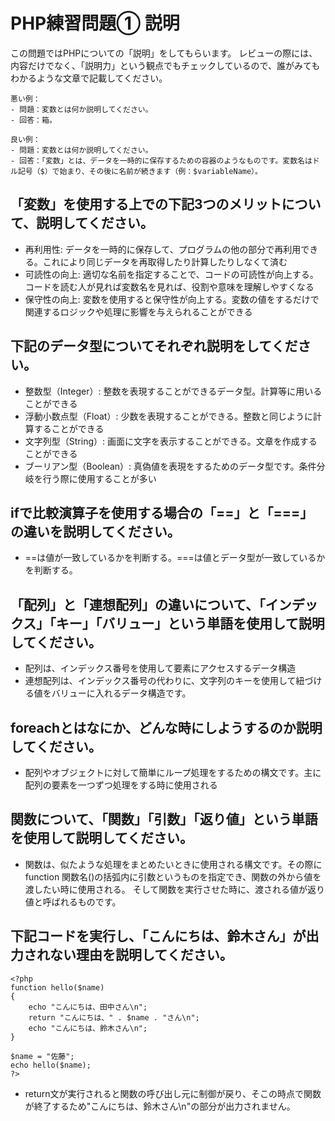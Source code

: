 # PHP練習問題① 説明
この問題ではPHPについての「説明」をしてもらいます。
レビューの際には、内容だけでなく、「説明力」という観点でもチェックしているので、誰がみてもわかるような文章で記載してください。

```
悪い例：
- 問題：変数とは何か説明してください。
- 回答：箱。

良い例：
- 問題：変数とは何か説明してください。
- 回答：「変数」とは、データを一時的に保存するための容器のようなものです。変数名はドル記号（$）で始まり、その後に名前が続きます（例：$variableName）。
```

## 「変数」を使用する上での下記3つのメリットについて、説明してください。
- 再利用性: データを一時的に保存して、プログラムの他の部分で再利用できる。これにより同じデータを再取得したり計算したりしなくて済む
- 可読性の向上: 適切な名前を指定することで、コードの可読性が向上する。コードを読む人が見れば変数名を見れば、役割や意味を理解しやすくなる
- 保守性の向上: 変数を使用すると保守性が向上する。変数の値をするだけで関連するロジックや処理に影響を与えられることができる

## 下記のデータ型についてそれぞれ説明をしてください。
- 整数型（Integer）: 整数を表現することができるデータ型。計算等に用いることができる
- 浮動小数点型（Float）: 少数を表現することができる。整数と同じように計算することができる
- 文字列型（String）: 画面に文字を表示することができる。文章を作成することができる
- ブーリアン型（Boolean）: 真偽値を表現をするためのデータ型です。条件分岐を行う際に使用することが多い

## ifで比較演算子を使用する場合の「==」と「===」の違いを説明してください。
- ==は値が一致しているかを判断する。===は値とデータ型が一致しているかを判断する。

## 「配列」と「連想配列」の違いについて、「インデックス」「キー」「バリュー」という単語を使用して説明してください。
- 配列は、インデックス番号を使用して要素にアクセスするデータ構造
- 連想配列は、インデックス番号の代わりに、文字列のキーを使用して紐づける値をバリューに入れるデータ構造です。

## foreachとはなにか、どんな時にしようするのか説明してください。
- 配列やオブジェクトに対して簡単にループ処理をするための構文です。主に配列の要素を一つずつ処理をする時に使用される

## 関数について、「関数」「引数」「返り値」という単語を使用して説明してください。
- 関数は、似たような処理をまとめたいときに使用される構文です。その際にfunction 関数名()の括弧内に引数というものを指定でき、関数の外から値を渡したい時に使用される。
そして関数を実行させた時に、渡される値が返り値と呼ばれるものです。

## 下記コードを実行し、「こんにちは、鈴木さん」が出力されない理由を説明してください。
```
<?php
function hello($name)
{
    echo "こんにちは、田中さん\n";
    return "こんにちは、" . $name . "さん\n";
    echo "こんにちは、鈴木さん\n";
}

$name = "佐藤";
echo hello($name);
?>
```
- return文が実行されると関数の呼び出し元に制御が戻り、そこの時点で関数が終了するため"こんにちは、鈴木さん\n"の部分が出力されません。